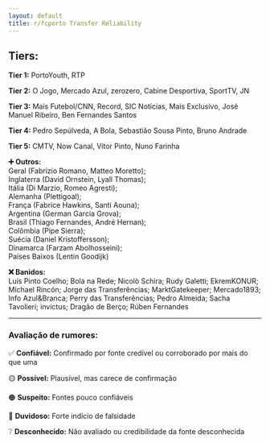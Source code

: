 ```yaml
---
layout: default
title: r/fcporto Transfer Reliability
---
```



## Tiers:

**Tier 1:** PortoYouth, RTP

**Tier 2:** O Jogo, Mercado Azul, zerozero, Cabine Desportiva, SportTV, JN

**Tier 3:** Mais Futebol/CNN, Record, SIC Notícias, Mais Exclusivo, José Manuel Ribeiro, Ben Fernandes Santos

**Tier 4:** Pedro Sepúlveda, A Bola, Sebastião Sousa Pinto, Bruno Andrade

**Tier 5:** CMTV, Now Canal, Vítor Pinto, Nuno Farinha


**➕ Outros:**  
Geral (Fabrizio Romano, Matteo Moretto);  
Inglaterra (David Ornstein, Lyall Thomas);  
Itália (Di Marzio, Romeo Agresti);  
Alemanha (Plettigoal);  
França (Fabrice Hawkins, Santi Aouna);  
Argentina (German Garcia Grova);  
Brasil (Thiago Fernandes, André Hernan);  
Colômbia (Pipe Sierra);  
Suécia (Daniel Kristoffersson);  
Dinamarca (Farzam Abolhosseini);  
Países Baixos (Lentin Goodijk)


**❌ Banidos:**  
Luís Pinto Coelho; Bola na Rede; Nicolò Schira; Rudy Galetti; EkremKONUR; Michael Rincón; Jorge das Transferências; MarktGatekeeper; Mercado1893; Info Azul&Branca; Perry das Transferências; Pedro Almeida; Sacha Tavolieri; invictus; Dragão de Berço; Rúben Fernandes


___


### Avaliação de rumores:

✅ **Confiável:** Confirmado por fonte credível ou corroborado por mais do que uma

🟡 **Possível:** Plausível, mas carece de confirmação

🟠 **Suspeito:** Fontes pouco confiáveis

🔴 **Duvidoso:** Forte indício de falsidade

❔ **Desconhecido:** Não avaliado ou credibilidade da fonte desconhecida
